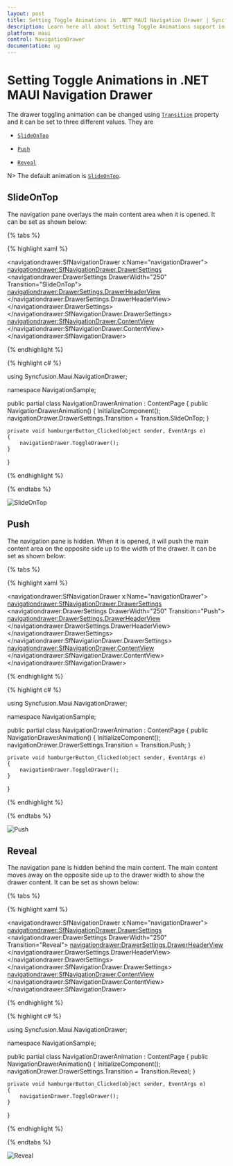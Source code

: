```yaml
---
layout: post
title: Setting Toggle Animations in .NET MAUI Navigation Drawer | Syncfusion
description: Learn here all about Setting Toggle Animations support in Syncfusion .NET MAUI Navigation Drawer (SfNavigationDrawer) control and more.
platform: maui
control: NavigationDrawer
documentation: ug
---
```

# Setting Toggle Animations in .NET MAUI Navigation Drawer

The drawer toggling animation can be changed using [`Transition`]() property and it can be set to three different values. They are

* [`SlideOnTop`]()

* [`Push`]()

* [`Reveal`]()

N> The default animation is [`SlideOnTop`]().

## SlideOnTop

The navigation pane overlays the main content area when it is opened. It can be set as shown below:

{% tabs %}

{% highlight xaml %}

<navigationdrawer:SfNavigationDrawer x:Name="navigationDrawer">
    <navigationdrawer:SfNavigationDrawer.DrawerSettings>
        <navigationdrawer:DrawerSettings DrawerWidth="250"
                                         Transition="SlideOnTop">
            <navigationdrawer:DrawerSettings.DrawerHeaderView>
                <Grid BackgroundColor="#1aa1d6">
                    <Label Text="Header View"
                       HorizontalTextAlignment="Center"
                       HorizontalOptions="Center"
                       FontSize="20"
                       TextColor="White"/>
                </Grid>
            </navigationdrawer:DrawerSettings.DrawerHeaderView>
        </navigationdrawer:DrawerSettings>
    </navigationdrawer:SfNavigationDrawer.DrawerSettings>
    <navigationdrawer:SfNavigationDrawer.ContentView>
        <Grid x:Name="mainContentView" 
      BackgroundColor="White" RowDefinitions="Auto,*">
            <HorizontalStackLayout BackgroundColor="#1aa1d6" Spacing="10" Padding="5,0,0,0">
                <ImageButton x:Name="hamburgerButton"
                         HeightRequest="50"
                         WidthRequest="50"
                         HorizontalOptions="Start"
                         Source="hamburgericon.png"
                         BackgroundColor="#1aa1d6"
                         Clicked="hamburgerButton_Clicked"/>
            </HorizontalStackLayout>
        </Grid>
    </navigationdrawer:SfNavigationDrawer.ContentView>
</navigationdrawer:SfNavigationDrawer>
	
{% endhighlight %}	
	
{% highlight c# %} 

using Syncfusion.Maui.NavigationDrawer;

namespace NavigationSample;

public partial class NavigationDrawerAnimation : ContentPage
{
	public NavigationDrawerAnimation()
	{
		InitializeComponent();
        navigationDrawer.DrawerSettings.Transition = Transition.SlideOnTop;
	}

    private void hamburgerButton_Clicked(object sender, EventArgs e)
    {
        navigationDrawer.ToggleDrawer();
    }
}

{% endhighlight %}

{% endtabs %}

![SlideOnTop]()

## Push

The navigation pane is hidden. When it is opened, it will push the main content area on the opposite side up to the width of the drawer. It can be set as shown below:

{% tabs %}	

{% highlight xaml %}

<navigationdrawer:SfNavigationDrawer x:Name="navigationDrawer">
    <navigationdrawer:SfNavigationDrawer.DrawerSettings>
        <navigationdrawer:DrawerSettings DrawerWidth="250"
                                         Transition="Push">
            <navigationdrawer:DrawerSettings.DrawerHeaderView>
                <Grid BackgroundColor="#1aa1d6">
                    <Label Text="Header View"
                       HorizontalTextAlignment="Center"
                       HorizontalOptions="Center"
                       FontSize="20"
                       TextColor="White"/>
                </Grid>
            </navigationdrawer:DrawerSettings.DrawerHeaderView>
        </navigationdrawer:DrawerSettings>
    </navigationdrawer:SfNavigationDrawer.DrawerSettings>
    <navigationdrawer:SfNavigationDrawer.ContentView>
        <Grid x:Name="mainContentView" 
      BackgroundColor="White" RowDefinitions="Auto,*">
            <HorizontalStackLayout BackgroundColor="#1aa1d6" Spacing="10" Padding="5,0,0,0">
                <ImageButton x:Name="hamburgerButton"
                         HeightRequest="50"
                         WidthRequest="50"
                         HorizontalOptions="Start"
                         Source="hamburgericon.png"
                         BackgroundColor="#1aa1d6"
                         Clicked="hamburgerButton_Clicked"/>
            </HorizontalStackLayout>
        </Grid>
    </navigationdrawer:SfNavigationDrawer.ContentView>
</navigationdrawer:SfNavigationDrawer>

{% endhighlight %}
	
{% highlight c# %} 

using Syncfusion.Maui.NavigationDrawer;

namespace NavigationSample;

public partial class NavigationDrawerAnimation : ContentPage
{
	public NavigationDrawerAnimation()
	{
		InitializeComponent();
        navigationDrawer.DrawerSettings.Transition = Transition.Push;
	}

    private void hamburgerButton_Clicked(object sender, EventArgs e)
    {
        navigationDrawer.ToggleDrawer();
    }
}

{% endhighlight %}

{% endtabs %}

![Push]()

## Reveal

The navigation pane is hidden behind the main content. The main content moves away on the opposite side up to the drawer width to show the drawer content. It can be set as shown below:

{% tabs %}

{% highlight xaml %}

<navigationdrawer:SfNavigationDrawer x:Name="navigationDrawer">
    <navigationdrawer:SfNavigationDrawer.DrawerSettings>
        <navigationdrawer:DrawerSettings DrawerWidth="250"
                                         Transition="Reveal">
            <navigationdrawer:DrawerSettings.DrawerHeaderView>
                <Grid BackgroundColor="#1aa1d6">
                    <Label Text="Header View"
                       HorizontalTextAlignment="Center"
                       HorizontalOptions="Center"
                       FontSize="20"
                       TextColor="White"/>
                </Grid>
            </navigationdrawer:DrawerSettings.DrawerHeaderView>
        </navigationdrawer:DrawerSettings>
    </navigationdrawer:SfNavigationDrawer.DrawerSettings>
    <navigationdrawer:SfNavigationDrawer.ContentView>
        <Grid x:Name="mainContentView" 
      BackgroundColor="White" RowDefinitions="Auto,*">
            <HorizontalStackLayout BackgroundColor="#1aa1d6" Spacing="10" Padding="5,0,0,0">
                <ImageButton x:Name="hamburgerButton"
                         HeightRequest="50"
                         WidthRequest="50"
                         HorizontalOptions="Start"
                         Source="hamburgericon.png"
                         BackgroundColor="#1aa1d6"
                         Clicked="hamburgerButton_Clicked"/>
            </HorizontalStackLayout>
        </Grid>
    </navigationdrawer:SfNavigationDrawer.ContentView>
</navigationdrawer:SfNavigationDrawer>
	
{% endhighlight %}	
	
{% highlight c# %} 

using Syncfusion.Maui.NavigationDrawer;

namespace NavigationSample;

public partial class NavigationDrawerAnimation : ContentPage
{
	public NavigationDrawerAnimation()
	{
		InitializeComponent();
        navigationDrawer.DrawerSettings.Transition = Transition.Reveal;
	}

    private void hamburgerButton_Clicked(object sender, EventArgs e)
    {
        navigationDrawer.ToggleDrawer();
    }
}

{% endhighlight %}

{% endtabs %}

![Reveal]()
